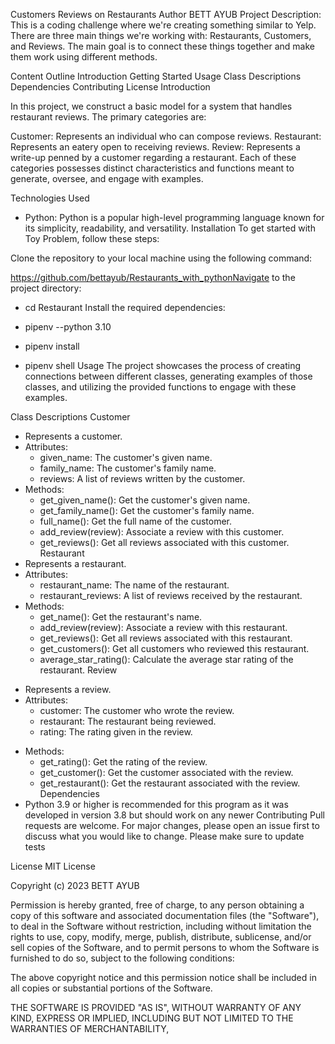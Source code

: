 Customers Reviews on Restaurants
Author
BETT AYUB
Project Description:
This is a coding challenge where we're creating something similar to Yelp. There are three main things we're working with: Restaurants, Customers, and Reviews. The main goal is to connect these things together and make them work using different methods.

Content Outline
Introduction
Getting Started
Usage
Class Descriptions
Dependencies
Contributing
License
Introduction

In this project, we construct a basic model for a system that handles restaurant reviews. The primary categories are:

Customer: Represents an individual who can compose reviews.
Restaurant: Represents an eatery open to receiving reviews.
Review: Represents a write-up penned by a customer regarding a restaurant.
Each of these categories possesses distinct characteristics and functions meant to generate, oversee, and engage with examples.

Technologies Used
* Python: Python is a popular high-level programming language known for its simplicity, readability, and versatility.
Installation
To get started with Toy Problem, follow these steps:

Clone the repository to your local machine using the following command:

https://github.com/bettayub/Restaurants_with_pythonNavigate to the project directory:
    

* cd Restaurant
Install the required dependencies:

* pipenv --python 3.10

* pipenv install

* pipenv shell
Usage
The project showcases the process of creating connections between different classes, generating examples of those classes, and utilizing the provided functions to engage with these examples.

Class Descriptions
Customer
* Represents a customer.
* Attributes:
    - given_name: The customer's given name.
    - family_name: The customer's family name.
    - reviews: A list of reviews written by the customer.
* Methods:
    - get_given_name(): Get the customer's given name.
    - get_family_name(): Get the customer's family name.
    - full_name(): Get the full name of the customer.
    - add_review(review): Associate a review with this customer.
    - get_reviews(): Get all reviews associated with this customer.
Restaurant
* Represents a restaurant.
* Attributes:
    - restaurant_name: The name of the restaurant.
    - restaurant_reviews: A list of reviews received by the restaurant.
* Methods:
    - get_name(): Get the restaurant's name.
    - add_review(review): Associate a review with this restaurant.
    - get_reviews(): Get all reviews associated with this restaurant.
    - get_customers(): Get all customers who reviewed this restaurant.
    - average_star_rating(): Calculate the average star rating of the restaurant.
Review
- Represents a review.
- Attributes:
    - customer: The customer who wrote the review.
    - restaurant: The restaurant being reviewed.
    - rating: The rating given in the review.
* Methods:
    - get_rating(): Get the rating of the review.
    - get_customer(): Get the customer associated with the review.
    - get_restaurant(): Get the restaurant associated with the review.
Dependencies
* Python 3.9 or higher is recommended for this program as it was developed in version 3.8 but should work on any newer
Contributing
Pull requests are welcome. For major changes, please open an issue first to discuss what you would like to change. Please make sure to update tests

License
MIT License

Copyright (c) 2023 BETT AYUB

Permission is hereby granted, free of charge, to any person obtaining a copy
of this software and associated documentation files (the "Software"), to deal
in the Software without restriction, including without limitation the rights
to use, copy, modify, merge, publish, distribute, sublicense, and/or sell
copies of the Software, and to permit persons to whom the Software is
furnished to do so, subject to the following conditions:

The above copyright notice and this permission notice shall be included in all
copies or substantial portions of the Software.

THE SOFTWARE IS PROVIDED "AS IS", WITHOUT WARRANTY OF ANY KIND, EXPRESS OR
IMPLIED, INCLUDING BUT NOT LIMITED TO THE WARRANTIES OF MERCHANTABILITY,